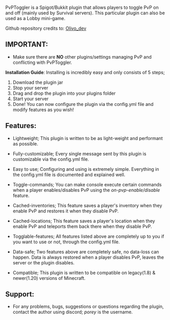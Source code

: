 PvPToggler is a Spigot/Bukkit plugin that allows players to toggle PvP on and off (mainly used by Survival servers). This particular plugin can also be used as a Lobby mini-game.

Github repository credits to: [Olivo_dev](https://github.com/Olivoz)

## IMPORTANT: 
- Make sure there are **NO** other plugins/settings managing PvP and conflicting with PvPToggler.

**Installation Guide**:
Installing is incredibly easy and only consists of 5 steps;

1. Download the plugin jar
2. Stop your server
3. Drag and drop the plugin into your plugins folder
4. Start your server
5. Done! You can now configure the plugin via the config.yml file and modify features as you wish!

## Features:
- Lightweight; This plugin is written to be as light-weight and performant as possible.

- Fully-customizable; Every single message sent by this plugin is customizable via the config.yml file.

- Easy to use; Configuring and using is extremely simple. Everything in the config.yml file is documented and explained well.

- Toggle-commands; You can make console execute certain commands when a player enables/disables PvP using the *on-pvp-enable/disable* feature.

- Cached-inventories; This feature saves a player's inventory when they enable PvP and restores it when they disable PvP.

- Cached-locations; This feature saves a player's location when they enable PvP and teleports them back there when 
they disable PvP.

- Togglable-features; All features listed above are completely up to you if you want to use or not, through the config.yml file.

- Data-safe; Two features above are completely safe, no data-loss can happen. Data is always restored when a player disables PvP, leaves the server or the plugin disables.

- Compatible; This plugin is written to be compatible on legacy(1.8) & newer(1.20) versions of Minecraft.

## Support:
- For any problems, bugs, suggestions or questions regarding the plugin, contact the author using discord; *porey* is the username.
